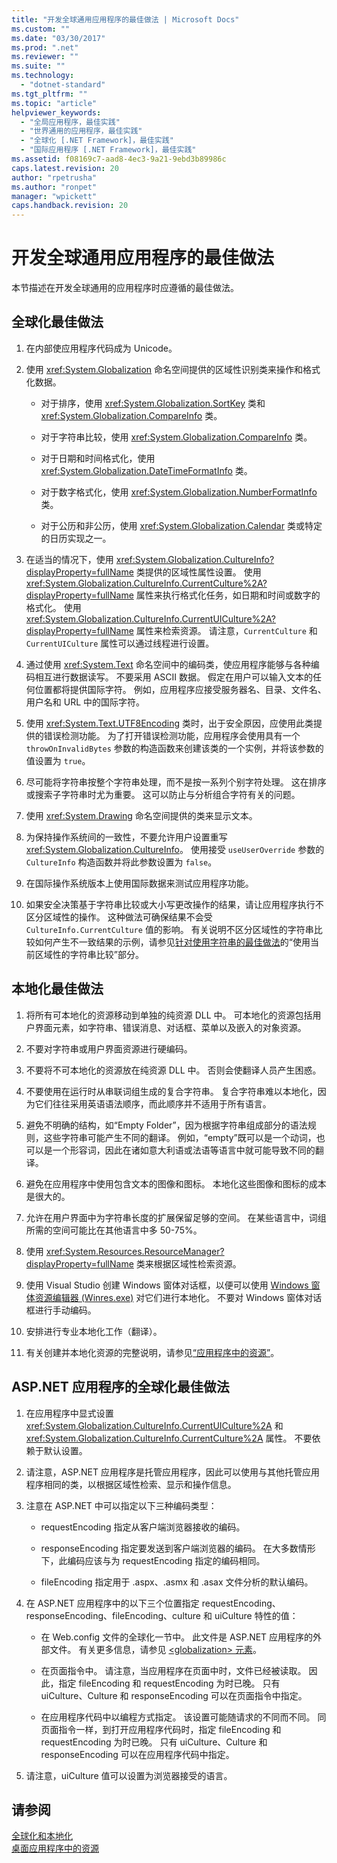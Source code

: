 ```yaml
---
title: "开发全球通用应用程序的最佳做法 | Microsoft Docs"
ms.custom: ""
ms.date: "03/30/2017"
ms.prod: ".net"
ms.reviewer: ""
ms.suite: ""
ms.technology: 
  - "dotnet-standard"
ms.tgt_pltfrm: ""
ms.topic: "article"
helpviewer_keywords: 
  - "全局应用程序，最佳实践"
  - "世界通用的应用程序，最佳实践"
  - "全球化 [.NET Framework]，最佳实践"
  - "国际应用程序 [.NET Framework]，最佳实践"
ms.assetid: f08169c7-aad8-4ec3-9a21-9ebd3b89986c
caps.latest.revision: 20
author: "rpetrusha"
ms.author: "ronpet"
manager: "wpickett"
caps.handback.revision: 20
---
```

# 开发全球通用应用程序的最佳做法
本节描述在开发全球通用的应用程序时应遵循的最佳做法。  
  
## 全球化最佳做法  
  
1.  在内部使应用程序代码成为 Unicode。  
  
2.  使用 <xref:System.Globalization> 命名空间提供的区域性识别类来操作和格式化数据。  
  
    -   对于排序，使用 <xref:System.Globalization.SortKey> 类和 <xref:System.Globalization.CompareInfo> 类。  
  
    -   对于字符串比较，使用 <xref:System.Globalization.CompareInfo> 类。  
  
    -   对于日期和时间格式化，使用 <xref:System.Globalization.DateTimeFormatInfo> 类。  
  
    -   对于数字格式化，使用 <xref:System.Globalization.NumberFormatInfo> 类。  
  
    -   对于公历和非公历，使用 <xref:System.Globalization.Calendar> 类或特定的日历实现之一。  
  
3.  在适当的情况下，使用 <xref:System.Globalization.CultureInfo?displayProperty=fullName> 类提供的区域性属性设置。  使用 <xref:System.Globalization.CultureInfo.CurrentCulture%2A?displayProperty=fullName> 属性来执行格式化任务，如日期和时间或数字的格式化。  使用 <xref:System.Globalization.CultureInfo.CurrentUICulture%2A?displayProperty=fullName> 属性来检索资源。  请注意，`CurrentCulture` 和 `CurrentUICulture` 属性可以通过线程进行设置。  
  
4.  通过使用 <xref:System.Text> 命名空间中的编码类，使应用程序能够与各种编码相互进行数据读写。  不要采用 ASCII 数据。  假定在用户可以输入文本的任何位置都将提供国际字符。  例如，应用程序应接受服务器名、目录、文件名、用户名和 URL 中的国际字符。  
  
5.  使用 <xref:System.Text.UTF8Encoding> 类时，出于安全原因，应使用此类提供的错误检测功能。  为了打开错误检测功能，应用程序会使用具有一个 `throwOnInvalidBytes` 参数的构造函数来创建该类的一个实例，并将该参数的值设置为 `true`。  
  
6.  尽可能将字符串按整个字符串处理，而不是按一系列个别字符处理。  这在排序或搜索子字符串时尤为重要。  这可以防止与分析组合字符有关的问题。  
  
7.  使用 <xref:System.Drawing> 命名空间提供的类来显示文本。  
  
8.  为保持操作系统间的一致性，不要允许用户设置重写 <xref:System.Globalization.CultureInfo>。  使用接受 `useUserOverride` 参数的 `CultureInfo` 构造函数并将此参数设置为 `false`。  
  
9. 在国际操作系统版本上使用国际数据来测试应用程序功能。  
  
10. 如果安全决策基于字符串比较或大小写更改操作的结果，请让应用程序执行不区分区域性的操作。  这种做法可确保结果不会受 `CultureInfo.CurrentCulture` 值的影响。  有关说明不区分区域性的字符串比较如何产生不一致结果的示例，请参见[针对使用字符串的最佳做法](../../../docs/standard/base-types/best-practices-strings.md)的“使用当前区域性的字符串比较”部分。  
  
## 本地化最佳做法  
  
1.  将所有可本地化的资源移动到单独的纯资源 DLL 中。  可本地化的资源包括用户界面元素，如字符串、错误消息、对话框、菜单以及嵌入的对象资源。  
  
2.  不要对字符串或用户界面资源进行硬编码。  
  
3.  不要将不可本地化的资源放在纯资源 DLL 中。  否则会使翻译人员产生困惑。  
  
4.  不要使用在运行时从串联词组生成的复合字符串。  复合字符串难以本地化，因为它们往往采用英语语法顺序，而此顺序并不适用于所有语言。  
  
5.  避免不明确的结构，如“Empty Folder”，因为根据字符串组成部分的语法规则，这些字符串可能产生不同的翻译。  例如，“empty”既可以是一个动词，也可以是一个形容词，因此在诸如意大利语或法语等语言中就可能导致不同的翻译。  
  
6.  避免在应用程序中使用包含文本的图像和图标。  本地化这些图像和图标的成本是很大的。  
  
7.  允许在用户界面中为字符串长度的扩展保留足够的空间。  在某些语言中，词组所需的空间可能比在其他语言中多 50\-75%。  
  
8.  使用 <xref:System.Resources.ResourceManager?displayProperty=fullName> 类来根据区域性检索资源。  
  
9. 使用 Visual Studio 创建 Windows 窗体对话框，以便可以使用 [Windows 窗体资源编辑器 \(Winres.exe\)](../../../docs/framework/tools/winres-exe-windows-forms-resource-editor.md) 对它们进行本地化。  不要对 Windows 窗体对话框进行手动编码。  
  
10. 安排进行专业本地化工作（翻译）。  
  
11. 有关创建并本地化资源的完整说明，请参见[“应用程序中的资源”](../../../docs/framework/resources/index.md)。  
  
## ASP.NET 应用程序的全球化最佳做法  
  
1.  在应用程序中显式设置 <xref:System.Globalization.CultureInfo.CurrentUICulture%2A> 和 <xref:System.Globalization.CultureInfo.CurrentCulture%2A> 属性。  不要依赖于默认设置。  
  
2.  请注意，ASP.NET 应用程序是托管应用程序，因此可以使用与其他托管应用程序相同的类，以根据区域性检索、显示和操作信息。  
  
3.  注意在 ASP.NET 中可以指定以下三种编码类型：  
  
    -   requestEncoding 指定从客户端浏览器接收的编码。  
  
    -   responseEncoding 指定要发送到客户端浏览器的编码。  在大多数情形下，此编码应该与为 requestEncoding 指定的编码相同。  
  
    -   fileEncoding 指定用于 .aspx、.asmx 和 .asax 文件分析的默认编码。  
  
4.  在 ASP.NET 应用程序中的以下三个位置指定 requestEncoding、responseEncoding、fileEncoding、culture 和 uiCulture 特性的值：  
  
    -   在 Web.config 文件的全球化一节中。  此文件是 ASP.NET 应用程序的外部文件。  有关更多信息，请参见 [\<globalization\> 元素](http://msdn.microsoft.com/zh-cn/e2dffc8e-ebd2-439b-a2fd-e3ac5e620da7)。  
  
    -   在页面指令中。  请注意，当应用程序在页面中时，文件已经被读取。  因此，指定 fileEncoding 和 requestEncoding 为时已晚。  只有 uiCulture、Culture 和 responseEncoding 可以在页面指令中指定。  
  
    -   在应用程序代码中以编程方式指定。  该设置可能随请求的不同而不同。  同页面指令一样，到打开应用程序代码时，指定 fileEncoding 和 requestEncoding 为时已晚。  只有 uiCulture、Culture 和 responseEncoding 可以在应用程序代码中指定。  
  
5.  请注意，uiCulture 值可以设置为浏览器接受的语言。  
  
## 请参阅  
 [全球化和本地化](../../../docs/standard/globalization-localization/index.md)   
 [桌面应用程序中的资源](../../../docs/framework/resources/index.md)